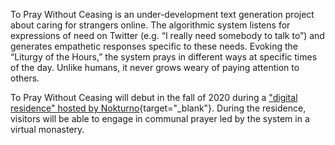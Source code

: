 To Pray Without Ceasing is an under-development text generation project about caring for strangers online.  The algorithmic system listens for expressions of need on Twitter (e.g. “I really need somebody to talk to”) and generates empathetic responses specific to these needs. Evoking the “Liturgy of the Hours,” the system prays in different ways at specific times of the day.  Unlike humans, it never grows weary of paying attention to others.

To Pray Without Ceasing will debut in the fall of 2020 during a ["digital residence" hosted by Nokturno](https://nokturno.fi/en/news/our-poet-in-digital-residence-2020-is-kyle-booten){target="_blank"}.  During the residence, visitors will be able to engage in communal prayer led by the system in a virtual monastery.
